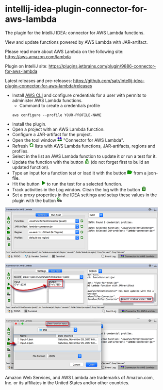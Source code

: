 # intellij-idea-plugin-connector-for-aws-lambda
The plugin for the IntelliJ IDEA: connector for AWS Lambda functions.

View and update functions powered by AWS Lambda with JAR-artifact.

Please read more about AWS Lambda on the following site: https://aws.amazon.com/lambda

Plugin on IntelliJ site: https://plugins.jetbrains.com/plugin/9886-connector-for-aws-lambda

Latest releases and pre-releases: https://github.com/satr/intellij-idea-plugin-connector-for-aws-lambda/releases

* Install [AWS CLI](https://aws.amazon.com/cli/) and configure credentials for a user with permits to administer AWS Lambda functions. 
  * Command to create a credentials profile
  ```
  aws configure --profile YOUR-PROFILE-NAME
  ```
* Install the plugin. 
* Open a project with an AWS Lambda function. 
* Configure a JAR-artifact for the project. 
* Open the tool window ![](sources/resources/icons/iconConnector.png) "Connector for AWS Lambda".
* Refresh ![Refresh](sources/resources/icons/iconRefresh.png) lists with AWS Lambda functions, JAR-artifacts, regions and profiles.
* Select in the list an AWS Lambda function to update it or run a test for it. 
* Update the function with the button ![Update Function](sources/resources/icons/iconUpdateFunction.png) (do not forget first to build an updated function). 
* Type an input for a function test or load it with the button ![Open Test Input](sources/resources/icons/iconOpenFunctionInputFile.png) from a json-file. 
* Hit the button ![Run Function](sources/resources/icons/iconRunFunctionTest.png) to run the test for a selected function. 
* Track activities in the Log window. Clean the log with the button ![Clean log](sources/resources/icons/iconClearLog.png)
* Set a proxy properties in the IDEA settings and setup these values in the plugin with the button ![Update proxy settings from IDEA settings](sources/resources/icons/iconUpdateProxySettings.png)

![](docs/images/intellij-idea-plugin-connector-for-aws-lambda-01.png)

![](docs/images/intellij-idea-plugin-connector-for-aws-lambda-02.png)

![](docs/images/intellij-idea-plugin-connector-for-aws-lambda-03.png)

Amazon Web Services, and AWS Lambda are trademarks of Amazon.com, Inc. or its affiliates in the United States and/or other countries.
